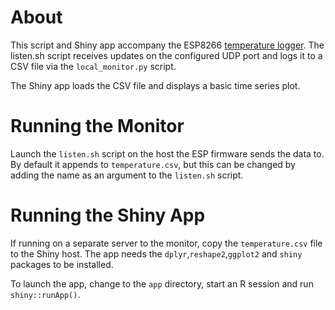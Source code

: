 # About

This script and Shiny app accompany the ESP8266 [temperature logger](https://github.com/mathew-hall/esp8266-dht). The listen.sh script receives updates on the configured UDP port and logs it to a CSV file via the `local_monitor.py` script.

The Shiny app loads the CSV file and displays a basic time series plot.

# Running the Monitor

Launch the `listen.sh` script on the host the ESP firmware sends the data to. By default it appends to `temperature.csv`, but this can be changed by adding the name as an argument to the `listen.sh` script.

# Running the Shiny App

If running on a separate server to the monitor, copy the `temperature.csv` file to the Shiny host. The app needs the `dplyr`,`reshape2`,`ggplot2` and `shiny` packages to be installed.

To launch the app, change to the `app` directory, start an R session and run `shiny::runApp()`.